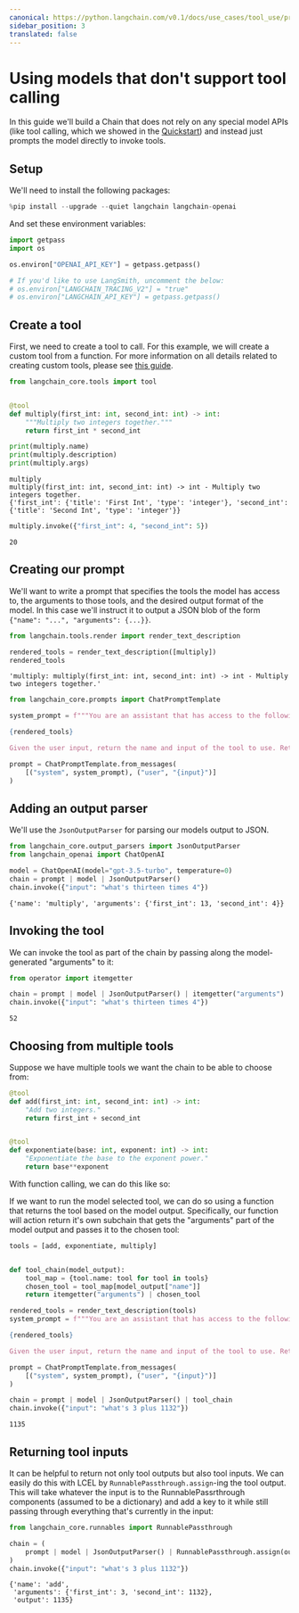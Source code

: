 ```yaml
---
canonical: https://python.langchain.com/v0.1/docs/use_cases/tool_use/prompting
sidebar_position: 3
translated: false
---
```


# Using models that don't support tool calling

In this guide we'll build a Chain that does not rely on any special model APIs (like tool calling, which we showed in the [Quickstart](/docs/use_cases/tool_use/quickstart)) and instead just prompts the model directly to invoke tools.

## Setup

We'll need to install the following packages:

```python
%pip install --upgrade --quiet langchain langchain-openai
```

And set these environment variables:

```python
import getpass
import os

os.environ["OPENAI_API_KEY"] = getpass.getpass()

# If you'd like to use LangSmith, uncomment the below:
# os.environ["LANGCHAIN_TRACING_V2"] = "true"
# os.environ["LANGCHAIN_API_KEY"] = getpass.getpass()
```

## Create a tool

First, we need to create a tool to call. For this example, we will create a custom tool from a function. For more information on all details related to creating custom tools, please see [this guide](/docs/modules/tools/).

```python
from langchain_core.tools import tool


@tool
def multiply(first_int: int, second_int: int) -> int:
    """Multiply two integers together."""
    return first_int * second_int
```

```python
print(multiply.name)
print(multiply.description)
print(multiply.args)
```

```output
multiply
multiply(first_int: int, second_int: int) -> int - Multiply two integers together.
{'first_int': {'title': 'First Int', 'type': 'integer'}, 'second_int': {'title': 'Second Int', 'type': 'integer'}}
```

```python
multiply.invoke({"first_int": 4, "second_int": 5})
```

```output
20
```

## Creating our prompt

We'll want to write a prompt that specifies the tools the model has access to, the arguments to those tools, and the desired output format of the model. In this case we'll instruct it to output a JSON blob of the form `{"name": "...", "arguments": {...}}`.

```python
from langchain.tools.render import render_text_description

rendered_tools = render_text_description([multiply])
rendered_tools
```

```output
'multiply: multiply(first_int: int, second_int: int) -> int - Multiply two integers together.'
```

```python
from langchain_core.prompts import ChatPromptTemplate

system_prompt = f"""You are an assistant that has access to the following set of tools. Here are the names and descriptions for each tool:

{rendered_tools}

Given the user input, return the name and input of the tool to use. Return your response as a JSON blob with 'name' and 'arguments' keys."""

prompt = ChatPromptTemplate.from_messages(
    [("system", system_prompt), ("user", "{input}")]
)
```

## Adding an output parser

We'll use the `JsonOutputParser` for parsing our models output to JSON.

```python
from langchain_core.output_parsers import JsonOutputParser
from langchain_openai import ChatOpenAI

model = ChatOpenAI(model="gpt-3.5-turbo", temperature=0)
chain = prompt | model | JsonOutputParser()
chain.invoke({"input": "what's thirteen times 4"})
```

```output
{'name': 'multiply', 'arguments': {'first_int': 13, 'second_int': 4}}
```

## Invoking the tool

We can invoke the tool as part of the chain by passing along the model-generated "arguments" to it:

```python
from operator import itemgetter

chain = prompt | model | JsonOutputParser() | itemgetter("arguments") | multiply
chain.invoke({"input": "what's thirteen times 4"})
```

```output
52
```

## Choosing from multiple tools

Suppose we have multiple tools we want the chain to be able to choose from:

```python
@tool
def add(first_int: int, second_int: int) -> int:
    "Add two integers."
    return first_int + second_int


@tool
def exponentiate(base: int, exponent: int) -> int:
    "Exponentiate the base to the exponent power."
    return base**exponent
```

With function calling, we can do this like so:

If we want to run the model selected tool, we can do so using a function that returns the tool based on the model output. Specifically, our function will action return it's own subchain that gets the "arguments" part of the model output and passes it to the chosen tool:

```python
tools = [add, exponentiate, multiply]


def tool_chain(model_output):
    tool_map = {tool.name: tool for tool in tools}
    chosen_tool = tool_map[model_output["name"]]
    return itemgetter("arguments") | chosen_tool
```

```python
rendered_tools = render_text_description(tools)
system_prompt = f"""You are an assistant that has access to the following set of tools. Here are the names and descriptions for each tool:

{rendered_tools}

Given the user input, return the name and input of the tool to use. Return your response as a JSON blob with 'name' and 'arguments' keys."""

prompt = ChatPromptTemplate.from_messages(
    [("system", system_prompt), ("user", "{input}")]
)

chain = prompt | model | JsonOutputParser() | tool_chain
chain.invoke({"input": "what's 3 plus 1132"})
```

```output
1135
```

## Returning tool inputs

It can be helpful to return not only tool outputs but also tool inputs. We can easily do this with LCEL by `RunnablePassthrough.assign`-ing the tool output. This will take whatever the input is to the RunnablePassrthrough components (assumed to be a dictionary) and add a key to it while still passing through everything that's currently in the input:

```python
from langchain_core.runnables import RunnablePassthrough

chain = (
    prompt | model | JsonOutputParser() | RunnablePassthrough.assign(output=tool_chain)
)
chain.invoke({"input": "what's 3 plus 1132"})
```

```output
{'name': 'add',
 'arguments': {'first_int': 3, 'second_int': 1132},
 'output': 1135}
```